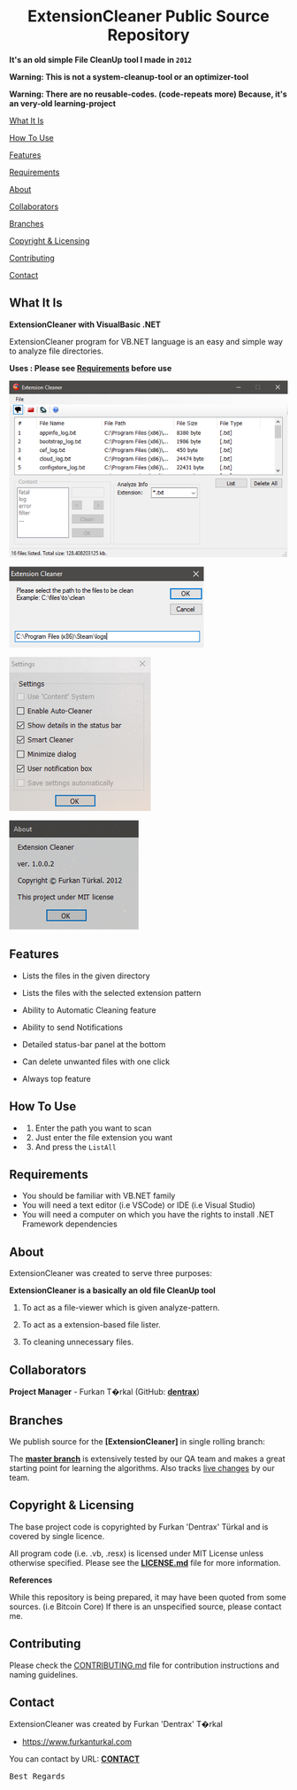 <h1 align="center">ExtensionCleaner Public Source Repository</h1>

**It's an old simple File CleanUp tool I made in `2012`**

**Warning: This is not a system-cleanup-tool or an optimizer-tool**

**Warning: There are no reusable-codes. (code-repeats more) Because, it's an very-old learning-project**

[What It Is](#what-it-is)

[How To Use](#how-to-use)

[Features](#features)

[Requirements](#requirements)

[About](#about)  

[Collaborators](#collaborators)  

[Branches](#branches) 

[Copyright & Licensing](#copyright--licensing)  

[Contributing](#contributing)  

[Contact](#contact)

## What It Is

**ExtensionCleaner with VisualBasic .NET**

ExtensionCleaner program for VB.NET language is an easy and simple way to analyze file directories.

**Uses : Please see [Requirements](#requirements) before use**

![Preview Thumbnail](https://raw.githubusercontent.com/Dentrax/ExtensionCleaner/master/screenshots/ss_main.png)

![Preview Thumbnail](https://raw.githubusercontent.com/Dentrax/ExtensionCleaner/master/screenshots/ss_selectpath.png)

![Preview Thumbnail](https://raw.githubusercontent.com/Dentrax/ExtensionCleaner/master/screenshots/ss_settings.png)

![Preview Thumbnail](https://raw.githubusercontent.com/Dentrax/ExtensionCleaner/master/screenshots/ss_about.png)

## Features

* Lists the files in the given directory

* Lists the files with the selected extension pattern

* Ability to Automatic Cleaning feature

* Ability to send Notifications

* Detailed status-bar panel at the bottom

* Can delete unwanted files with one click

* Always top feature

## How To Use

* 1. Enter the path you want to scan

* 2. Just enter the file extension you want

* 3. And press the `ListAll`

## Requirements

* You should be familiar with VB.NET family
* You will need a text editor (i.e VSCode) or IDE (i.e Visual Studio)
* You will need a computer on which you have the rights to install .NET Framework dependencies

## About

ExtensionCleaner was created to serve three purposes:

**ExtensionCleaner is a basically an old file CleanUp tool**

1. To act as a file-viewer which is given analyze-pattern.

2. To act as a extension-based file lister.

3. To cleaning unnecessary files.

## Collaborators

**Project Manager** - Furkan T�rkal (GitHub: **[dentrax](https://github.com/dentrax)**)

## Branches

We publish source for the **[ExtensionCleaner]** in single rolling branch:

The **[master branch](https://github.com/dentrax/ExtensionCleaner/tree/master)** is extensively tested by our QA team and makes a great starting point for learning the algorithms. Also tracks [live changes](https://github.com/dentrax/ExtensionCleaner/commits/master) by our team. 

## Copyright & Licensing

The base project code is copyrighted by Furkan 'Dentrax' Türkal and is covered by single licence.

All program code (i.e. .vb, .resx) is licensed under MIT License unless otherwise specified. Please see the **[LICENSE.md](https://github.com/Dentrax/ExtensionCleaner/blob/master/LICENSE)** file for more information.

**References**

While this repository is being prepared, it may have been quoted from some sources. (i.e Bitcoin Core)
If there is an unspecified source, please contact me.

## Contributing

Please check the [CONTRIBUTING.md](CONTRIBUTING.md) file for contribution instructions and naming guidelines.

## Contact

ExtensionCleaner was created by Furkan 'Dentrax' T�rkal

 * <https://www.furkanturkal.com>
 
You can contact by URL:
    **[CONTACT](https://github.com/dentrax)**

<kbd>Best Regards</kbd>
